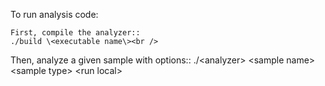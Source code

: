 

To run analysis code:<br />

    First, compile the analyzer::
    ./build \<executable name\><br />

  Then, analyze a given sample with options::
    ./\<analyzer\> \<sample name\> \<sample type\> \<run local\><br />
